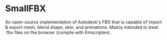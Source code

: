 # SmallFBX

An open-source implementation of Autodesk's FBX that is capable of import & export mesh, blend shape, skin, and animations.
Mainly intended to treat .fbx files on the browser (compile with Emscripten).
